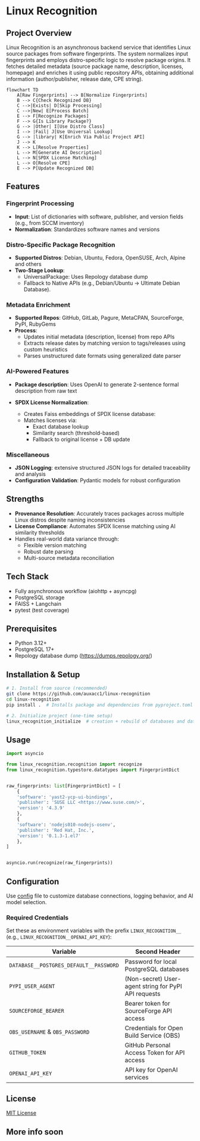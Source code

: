 # Linux Recognition


## Project Overview
Linux Recognition is an asynchronous backend service that identifies Linux source packages from software fingerprints. The system normalizes input fingerprints and employs distro-specific logic to resolve package origins. It fetches detailed metadata (source package name, description, licenses, homepage) and enriches it using public repository APIs, obtaining additional information (author/publisher, release date, CPE string).

```mermaid
flowchart TD
    A[Raw Fingerprints] --> B[Normalize Fingerprints]
    B --> C{Check Recognized DB}
    C -->|Exists| D[Skip Processing]
    C -->|New| E[Process Batch]
    E --> F[Recognize Packages]
    F --> G{Is Library Package?}
    G --> |Other| I[Use Distro Class]
    I --> |Fail| J[Use Universal Lookup]
    G --> |library| K[Enrich Via Public Project API]
    J --> K
    K --> L[Resolve Properties]
    L --> M[Generate AI Description]
    L --> N[SPDX License Matching]
    L --> O[Resolve CPE]
    E --> P[Update Recognized DB]
```


## Features

### Fingerprint Processing
- **Input**: List of dictionaries with software, publisher, and version fields (e.g., from SCCM inventory)
- **Normalization**: Standardizes software names and versions

### Distro-Specific Package Recognition

- **Supported Distros**: Debian, Ubuntu, Fedora, OpenSUSE, Arch, Alpine and others
- **Two-Stage Lookup**:
  - UniversalPackage: Uses Repology database dump
  - Fallback to Native APIs (e.g., Debian/Ubuntu → Ultimate Debian Database).

### Metadata Enrichment
- **Supported Repos**: GitHub, GitLab, Pagure, MetaCPAN, SourceForge, PyPI, RubyGems
- **Process**:
  - Updates initial metadata (description, license) from repo APIs
  - Extracts release dates by matching version to tags/releases using custom heuristics
  - Parses unstructured date formats using generalized date parser

### AI-Powered Features
- **Package description**: Uses OpenAI to generate 2-sentence formal description from raw text

- **SPDX License Normalization**:
  - Creates Faiss embeddings of SPDX license database:
  - Matches licenses via:
    - Exact database lookup
    - Similarity search (threshold-based)
    - Fallback to original license + DB update

### Miscellaneous
- **JSON Logging**: extensive structured JSON logs for detailed traceability and analysis
- **Configuration Validation**: Pydantic models for robust configuration


## Strengths
- **Provenance Resolution**: Accurately traces packages across multiple Linux distros despite naming inconsistencies
- **License Compliance**: Automates SPDX license matching using AI similarity thresholds
- Handles real-world data variance through:
  - Flexible version matching 
  - Robust date parsing 
  - Multi-source metadata reconciliation
  

## Tech Stack
  - Fully asynchronous workflow (aiohttp + asyncpg)
  - PostgreSQL storage
  - FAISS + Langchain
  - pytest (test coverage)


## Prerequisites
- Python 3.12+ 
- PostgreSQL 17+
- Repology database dump (https://dumps.repology.org/)


## Installation & Setup

```bash
# 1. Install from source (recommended)
git clone https://github.com/auxacc1/linux-recognition
cd linux-recognition
pip install .  # Installs package and dependencies from pyproject.toml

# 2. Initialize project (one-time setup)
linux_recognition_initialize  # creation + rebuild of databases and data download
```


## Usage

```python
import asyncio

from linux_recognition.recognition import recognize
from linux_recognition.typestore.datatypes import FingerprintDict


raw_fingerprints: list[FingerprintDict] = [
    {
    'software': 'yast2-ycp-ui-bindings',
    'publisher': 'SUSE LLC <https://www.suse.com/>',
    'version': '4.3.9'
    },
    {
    'software': 'nodejs010-nodejs-osenv',
    'publisher': 'Red Hat, Inc.',
    'version': '0.1.3-1.el7'
    },
]


asyncio.run(recognize(raw_fingerprints))
```


## Configuration
Use [config](linux_recognition/config/config.yaml) file to customize database connections, logging behavior, and AI model selection.

### Required Credentials  
Set these as environment variables with the prefix `LINUX_RECOGNITION__` (e.g., `LINUX_RECOGNITION__OPENAI_API_KEY`):  


| Variable                               | Second Header                                        |
|----------------------------------------|------------------------------------------------------|
| `DATABASE__POSTGRES_DEFAULT__PASSWORD` | Password for local PostgreSQL databases              |
| `PYPI_USER_AGENT`                      | (Non-secret) User-agent string for PyPI API requests |
| `SOURCEFORGE_BEARER`                   | Bearer token for SourceForge API access              |
| `OBS_USERNAME` & `OBS_PASSWORD`        | Credentials for Open Build Service (OBS)             |
| `GITHUB_TOKEN`                         | GitHub Personal Access Token for API access          |
| `OPENAI_API_KEY`                       | API key for OpenAI services                          |


## License
[MIT License](LICENSE)


## More info soon
